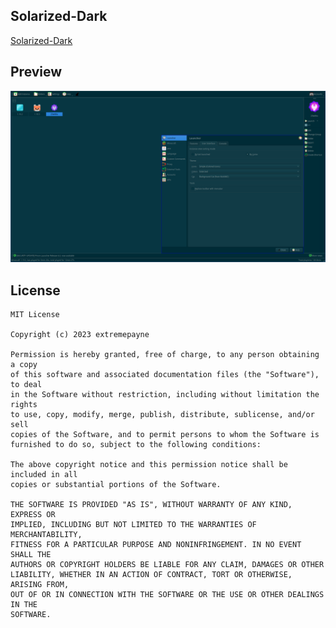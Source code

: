 <!--
SPDX-FileCopyrightText: 2023 extremepayne

SPDX-License-Identifier: CC0-1.0
-->

Solarized-Dark
---
[Solarized-Dark](https://github.com/altercation/solarized)

## Preview
![Solarized-Dark Preview](preview.png)

## License
```
MIT License

Copyright (c) 2023 extremepayne

Permission is hereby granted, free of charge, to any person obtaining a copy
of this software and associated documentation files (the "Software"), to deal
in the Software without restriction, including without limitation the rights
to use, copy, modify, merge, publish, distribute, sublicense, and/or sell
copies of the Software, and to permit persons to whom the Software is
furnished to do so, subject to the following conditions:

The above copyright notice and this permission notice shall be included in all
copies or substantial portions of the Software.

THE SOFTWARE IS PROVIDED "AS IS", WITHOUT WARRANTY OF ANY KIND, EXPRESS OR
IMPLIED, INCLUDING BUT NOT LIMITED TO THE WARRANTIES OF MERCHANTABILITY,
FITNESS FOR A PARTICULAR PURPOSE AND NONINFRINGEMENT. IN NO EVENT SHALL THE
AUTHORS OR COPYRIGHT HOLDERS BE LIABLE FOR ANY CLAIM, DAMAGES OR OTHER
LIABILITY, WHETHER IN AN ACTION OF CONTRACT, TORT OR OTHERWISE, ARISING FROM,
OUT OF OR IN CONNECTION WITH THE SOFTWARE OR THE USE OR OTHER DEALINGS IN THE
SOFTWARE.
```
